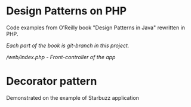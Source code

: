 # Design Patterns on PHP

Code examples from O'Reilly book "Design Patterns in Java" rewritten in PHP.

*Each part of the book is git-branch in this project.*

*/web/index.php - Front-controller of the app*

# Decorator pattern

Demonstrated on the example of Starbuzz application